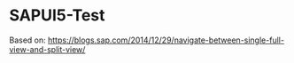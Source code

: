 # SAPUI5-Test

Based on: https://blogs.sap.com/2014/12/29/navigate-between-single-full-view-and-split-view/
